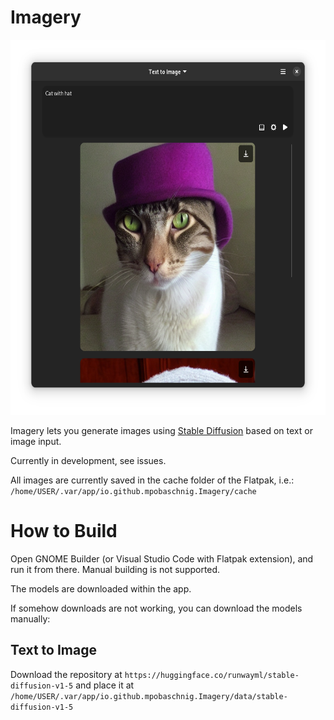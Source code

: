 # Imagery

<img src="data/resources/screenshots/t2i_finished.png" alt="Vaults" width="600" height="600"/><br>

Imagery lets you generate images using [Stable Diffusion](https://github.com/Stability-AI/stablediffusion) based on text or image input.

Currently in development, see issues.

All images are currently saved in the cache folder of the Flatpak, i.e.: `/home/USER/.var/app/io.github.mpobaschnig.Imagery/cache`

# How to Build

Open GNOME Builder (or Visual Studio Code with Flatpak extension), and run it from there.
Manual building is not supported.

The models are downloaded within the app.

If somehow downloads are not working, you can download the models manually:

## Text to Image

Download the repository at `https://huggingface.co/runwayml/stable-diffusion-v1-5` and place it at `/home/USER/.var/app/io.github.mpobaschnig.Imagery/data/stable-diffusion-v1-5`
